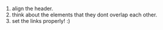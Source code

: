 1. align the header.
2. think about the elements that they dont overlap each other.
3. set the links properly! :)

<!-- thats it for today!! -->
